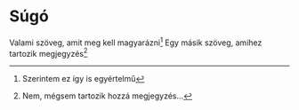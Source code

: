 # Súgó

Valami szöveg, amit meg kell magyarázni[^1]
Egy másik szöveg, amihez tartozik megjegyzés[^2]

[^1]: Szerintem ez így is egyértelmű
[^2]: Nem, mégsem tartozik hozzá megjegyzés...
